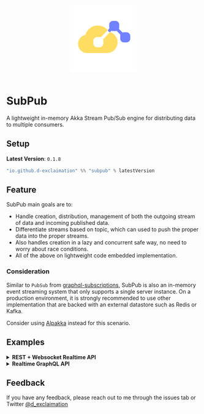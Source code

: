 <p align="center">
<img src="https://github.com/d-exclaimation/subpub/blob/main/icon.png" width="175" alt="logo" style="margin: 1rem"/>
</p>
<p align="center"> <h1>SubPub</h1></p>


A lightweight in-memory Akka Stream Pub/Sub engine for distributing data to multiple consumers.

## Setup

**Latest Version**: `0.1.8`

```sbt
"io.github.d-exclaimation" %% "subpub" % latestVersion
```

## Feature

SubPub main goals are to:

- Handle creation, distribution, management of both the outgoing stream of data and incoming published data.
- Differentiate streams based on topic, which can used to push the proper data into the proper streams.
- Also handles creation in a lazy and concurrent safe way, no need to worry about race conditions.
- All of the above on lightweight code embedded implementation.

### Consideration

Similar to `PubSub` from [graphql-subscriptions](https://github.com/apollographql/graphql-subscriptions), SubPub is also an in-memory event streaming system that only supports a single server instance. On a production environment, it is strongly recommended to use other implementation that are backed with an external datastore such as Redis or Kafka.

Consider using [Alpakka](https://doc.akka.io/docs/alpakka/current/index.html) instead for this scenario.

## Examples

<details>
<summary><b>REST + Websocket Realtime API</b></summary>

An example using this for HTTP + Websocket Realtime API

```scala
import io.github.dexclaimation.subpub.SubPub

object Main extends SprayJsonSupport {
  // ...

  val pubsub = new SubPub()

  val route: Route = {
    (path("send" / Segment) & post & entity(as[JsValue])) { path =>
      entity(as[JsValue]) { 
        case JsObject(body) => sendMessage(path, body)
        case _ => complete(BadRequest -> JsString("Bad message"))
      }
    } ~ path("websocket" / Segment) { path =>
      handleWebSocketMessages(websocketMessage(path))
    }
  }

  // Handle HTTP Post and emit to websocket
  def sendMessage(path: String, body: Map[String, JsValue]): Route = {
    try {
      val content = body("content")
      val name = body("name")
      val msg = JsObject(
        "content" -> content,
        "name" -> name,
        "createdAt" -> JsString(Instant.now().toString) 
      )
      // Push message to subpub
      pubsub.publish(s"chat::$path", msg)
      complete(OK -> msg)
    } catch {
      case NonFatal(_) => 
        complete(BadRequest -> "Bad message")
    }
  }

  // Handle Websocket Flow using the topic based Source
  def websocketMessage(path: String): Flow[Message, TextMessage.Strict, _] = {
    val source = pubsub
      .source[JsValue](s"chat::$path")
      .map(_.compactPrint) 
      .map(TextMessage.Strict)

    val sink = Flow[Message]
      .map(_ => ()) // On Websocket Message
      .to(Sink.onComplete(_ => ())) // on Websocket End

    Flow.fromSinkAndSource(sink, source)
  }

  // ...
}
```
</details>
<details>
<summary><b>Realtime GraphQL API</b></summary>

Using with a Realtime GraphQL API with Subscription using [Sangria](https://sangria-graphql.github.io/)
and [OverLayer](https://overlayer.netlify.app).

```scala
import io.github.dexclaimation.subpub.SubPub

object Main extends SprayJsonSupport {
  // ...

  val MessageType = ???
  val (roomArg, stringArg, nameArg) = ???

  val QueryType = ???
  val MutationType = ObjectType(
    "Mutation",
    fields[SubPub, Unit](
      // GraphQL Mutation to send message
      Field("send", MessageType,
        arguments = roomArg :: stringArg :: nameArg :: Nil,
        resolve = { c =>
          val msg = Message(c arg stringArg, c arg nameArg, Instant.now().toString)
          // Publish data into subscription
          c.ctx.publish[Message](c arg roomArg, msg)
          msg
        }
      )
    )
  )

  val SubscriptionType = ObjectType(
    "Subscription",
    field[SubPub, Unit](
      // GraphQL Subscription to get realtime data stream
      Field.subs("room", MessageType,
        arguments = roomArg :: Nil,
        // Use the Source from SubPub and map it to Action for Sangria
        resolve = c => c.ctx.source[Message](c arg roomArg).map(Action(_))
      )
    )
  )
  val schema = Schema(QueryType, Some(MutationType), Some(SubscriptionType))

  // OverLayer for handling GraphQL over Websocket
  val layer = OverTransportLayer(schema, ())
  val pubsub = new SubPub()

  val route: Route = {
    (post & path("graphql") & entity(as[JsValue])) { req =>
      graphQLEndpoint(req, pubsub)
    } ~ path("graphql" / "websocket") {
      layer.applyMiddleware(pubsub)
    }
  }

  // Handle GraphQL over HTTP
  private def graphQLEndpoint(requestJson: JsValue, context: SubPub) = ???

  // ...
}
```

</details>

## Feedback

If you have any feedback, please reach out to me through the issues tab or
Twitter [@d_exclaimation](https://twitter.com/d_exclaimation)
